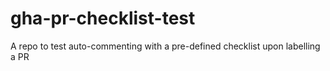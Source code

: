 # gha-pr-checklist-test
A repo to test auto-commenting with a pre-defined checklist upon labelling a PR
